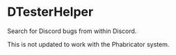 # DTesterHelper
Search for Discord bugs from within Discord.

This is not updated to work with the Phabricator system.
